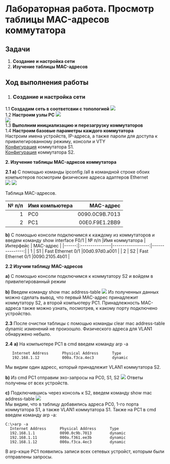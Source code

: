 # Лабораторная работа. Просмотр таблицы MAC-адресов коммутатора
## Задачи
1. **Создание и настройка сети**
2. **Изучение таблицы MAC-адресов**
## Ход выполнения работы
1. ### Создание и настройка сети
1.1 **Создадим сеть в соответсвии с топологией** ![](pic/1.1_topology.png)  
1.2 **Настроим узлы PC**  ![](pic/PC0_setting.jpg)  
![](pic/PC1_setting.jpg)  
1.3 **Выполним инициализацию и перезагрузку коммутаторов**  
1.4 **Настроим базовые параметры каждого коммутатора**  
Настроим имена устройств, IP-адреса, а также пароли для доступа к привилегированному режиму, консоли и VTY  
[Конфигурация](config/base_setting_S1) коммутатора S1.  
[Конфигурация](config/base_setting_S2) коммутатора S2.  
  
**2. Изучение таблицы MAC-адрксов коммутатора** 

**2.1 a)** С помощью команды ipconfig /all в командной строке обоих компьютеров посмотрим физические адреса адаптеров Ethernet  
![](pic/2.1_MAC_PC0.png) 
![](pic/2.1_MAC_PC1.png)

Таблица MAC-адресов.

| № п/п |Имя компьютера  | MAC-адрес      | 
|------:|:---------------|---------------:|
|    1  | PC0            | 0090.0C9B.7013 | 
|    2  | PC1            | 00E0.F9E1.2BB9 | 

**b)** С помощью консоли подключимся к каждому из коммутаторов и введем команду show interface F0/1
| № п/п |Имя коммутатора | Интерфейс         | MAC-адрес      |
|------:|:---------------|------------------:|---------------:|
|    1  | S1             | Fast Ethernet 0/1 |00d0.97d0.a001  | 
|    2  | S2             | Fast Ethernet 0/1 |0090.2105.4b01  | 

**2.2 Изучим таблицу MAC-адресов**  

**a)** С помощью консоли подключимся к коммутатору S2 и войдем в привилегированный режим  

**b)** Введем команду show mac address-table
![](pic/2.2_MAC_ADDRESS_TABLE_S2.png)
Из полученных данных можно сделать вывод, что первый MAC-адрес принадлежит коммутатору S2, а второй компьютеру PC1.
Принадлежность MAC-адреса также можно узнать, посмотрев, к какому порту подключено устройство.  

**2.3** 
После очистки таблицы с помощью команды clear mac address-table dynamic изменений не произошло.
Физического адреса для VLAN1 обнаружено небыло.

**2.4**
**a)** На компьютере PC1 в cmd введем команду arp -a
```C:\>arp -a
   Internet Address      Physical Address      Type
   192.168.1.12          000a.f3ca.4ec3        dynamic
```
Мы видим один адресс, который принадлежит VLAN1 коммутатора S2. 

**b)** Из cmd PC1 отправим эхо-запросы на PC0, S1, S2 
![](pic/4_ping.png) 
Ответы получены от всех устройств.  

**c)** Подключившись через консоль к S2, введем команду show mac address-table
![](pic/4.4.png)  
Мы видим, что в таблицу добавились адреса PC0, 1-го порта коммутатора S1, а также VLAN1 коммутатора S1. 
Также на PC1 в cmd введем команду arp -a: 

```
C:\>arp -a
  Internet Address      Physical Address      Type
  192.168.1.1           0090.0c9b.7013        dynamic
  192.168.1.11          000a.f361.ee3b        dynamic
  192.168.1.12          000a.f3ca.4ec3        dynamic
``` 
В arp-кэше PC1 появились записи всех сетевых устройст, которым были отправлены запросы.
